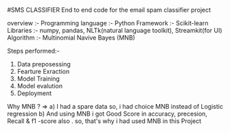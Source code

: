 #SMS CLASSIFIER 
End to end code for the email spam classifier project

overview :- 
Programming language :- Python
Framework :- Scikit-learn
Libraries :- numpy, pandas, NLTk(natural language toolkit), Streamkit(for UI)
Algorithm :- Multinomial Navive Bayes (MNB)

Steps performed:- 
1) Data preposessing
2) Fearture Exraction
3) Model Training
4) Model evalution
5) Deployment

Why MNB ?
=> a) I had a spare data so, i had choice MNB instead of Logistic regression 
   b) And using MNB i got Good Score in accuracy, precesion, Recall & f1 -score also . so, that's why i had used MNB in this Project 
